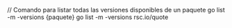 // Comando para listar todas las versiones disponibles de un paquete
go list -m -versions {paquete}
go list -m -versions rsc.io/quote
